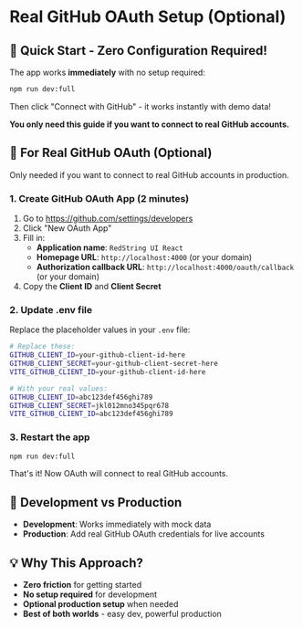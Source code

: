 # Real GitHub OAuth Setup (Optional)

## 🚀 **Quick Start - Zero Configuration Required!**

The app works **immediately** with no setup required:

```bash
npm run dev:full
```

Then click "Connect with GitHub" - it works instantly with demo data!

**You only need this guide if you want to connect to real GitHub accounts.**

## 🔧 **For Real GitHub OAuth (Optional)**

Only needed if you want to connect to real GitHub accounts in production.

### 1. Create GitHub OAuth App (2 minutes)
1. Go to https://github.com/settings/developers
2. Click "New OAuth App"
3. Fill in:
   - **Application name**: `RedString UI React`
   - **Homepage URL**: `http://localhost:4000` (or your domain)
   - **Authorization callback URL**: `http://localhost:4000/oauth/callback` (or your domain)
4. Copy the **Client ID** and **Client Secret**

### 2. Update .env file
Replace the placeholder values in your `.env` file:

```bash
# Replace these:
GITHUB_CLIENT_ID=your-github-client-id-here
GITHUB_CLIENT_SECRET=your-github-client-secret-here
VITE_GITHUB_CLIENT_ID=your-github-client-id-here

# With your real values:
GITHUB_CLIENT_ID=abc123def456ghi789
GITHUB_CLIENT_SECRET=jkl012mno345pqr678
VITE_GITHUB_CLIENT_ID=abc123def456ghi789
```

### 3. Restart the app
```bash
npm run dev:full
```

That's it! Now OAuth will connect to real GitHub accounts.

## 🎯 **Development vs Production**

- **Development**: Works immediately with mock data
- **Production**: Add real GitHub OAuth credentials for live accounts

## 💡 **Why This Approach?**

- **Zero friction** for getting started
- **No setup required** for development
- **Optional production setup** when needed
- **Best of both worlds** - easy dev, powerful production 